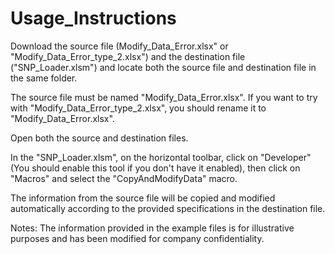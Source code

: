 # Usage_Instructions

Download the source file (Modify_Data_Error.xlsx" or "Modify_Data_Error_type_2.xlsx") and the destination file ("SNP_Loader.xlsm") and locate both the source file and destination file in the same folder.

The source file must be named "Modify_Data_Error.xlsx". If you want to try with "Modify_Data_Error_type_2.xlsx", you should rename it to "Modify_Data_Error.xlsx".

Open both the source and destination files.

In the "SNP_Loader.xlsm", on the horizontal toolbar, click on "Developer" (You should enable this tool if you don't have it enabled), then click on "Macros" and select the "CopyAndModifyData" macro.

The information from the source file will be copied and modified automatically according to the provided specifications in the destination file.

Notes: The information provided in the example files is for illustrative purposes and has been modified for company confidentiality.
